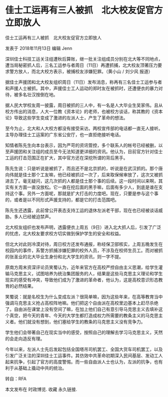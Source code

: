 # 佳士工运再有三人被抓　北大校友促官方立即放人

佳士工运再有三人被抓　北大校友促官方立即放人

发表于 2018年11月13日 编辑 Jenn

深圳佳士科技工运关注组遭秋后算账，继一批关注组成员分别在北大等不同地点，遭当局秘密抓人后，三名工运参与者周日（11日）再遭抓捕，北大校友顶著压力要求警方放人，而北大校方表示，被捕校友涉嫌犯罪。（黄小山 / 刘少风  报道）

据佳士声援团和北大校友组织周日（11日）发布消息，称再有三名佳士工运参与者和声援人士被抓。其中，声援佳士工人运动的郑时友在被抓时，还遭便衣的暴力对待，被多名壮汉按倒在地。

据人民大学校友周一披露，周日被抓的三人中，有一名是人大毕业生吴家伟。且从校方传出的消息，人大一位教《资本论》的老师，也被校方谈话，称其教的《资本论》导致这些学生变成了激进的左派人士，产生了革命的想法。

至今为止，北大和人大校方都没有接受采访。两校宣传部的电话都一直无人接听。主导办理佳士工运案的广东省公安厅，也一直拒绝接听电话。

知情者陈先生向本台表示，因为严苛的资讯管控，多个联系人的帐号已经被删，以至声援团和关注组的成员至今无法知道更详细的资讯。他认为，目前官方针对佳士工运的打击范围正在扩大，其中官方还在深挖所谓的背后黑手。

陈先生说：只是听说是被抓了，而且还不是北京抓的，听说是在武汉抓的。那个唐向伟就是佳士那个工友嘛，他已经被抓过一次了，后来取保候审放了，这次又被抓进去了。毫无疑问，这几次抓的人都是佳士那个事的后续。这一段时间以来啊，其实有关方面一直没放松。它一直在挖后面的黑手嘛，后面有多少人，到底是谁在支持这个事。另外一方面呢，那就是扩大打击的力度吧。现在，只要是参与这个事的，或者是以不同形式声援支持的，都是它的打击范围吧。

陈先生还透露，此前曾公开表态支持工运的退休左派老干部，现在也已经被谈话威胁。多人已经被迫禁声。

北大校友组织也发布声明，透露便衣上周五（9日）进入北大抓人后，引发了广泛的忧虑，北大校友要求校方切实做到保护学生的安全和权益。

但北大对此则冷漠对待，周日校方还发布通报，称经保卫部核实，上周五晚发生在校园内的事件，系警方抓捕涉嫌犯罪的校外人员，不涉及在校师生员工。而对被抓的张圣业的北大毕业生身份和北大学生的资讯，则一字不提。

原南方周末资深评论员笑蜀认为，近年来官方在高校严控自由主义思潮，给学生灌输马克思主义，试图培养为统治集团服务的人，结果是这些马克思主义理论和学生现实的感受有冲突，导致他们成为了激进的革命者，他认为，这是高校意识形态教育的必然结果。

笑蜀说：就是名校生为什么变成左派？很简单嘛，因为这些年来，在高等教育当中强调马克思主义抢占高校阵地嘛。他们把这个自由派在高校里边基本上赶尽杀绝了。自由派在课堂上没有空间了嘛，在加上他们自己有意引导马克思主义去填补这个真空，把今天的青年、今天的大学生都打造成权力所需要的教条主义的马克思主义者。他们就没有想到，他们塞给学生的教条的马克思主义没有竞争力。

学生他们会带著自己在现实当中的感受，按照自己的理解去学习马克思主义，天然的会走向造反有理。

今年以来，左派人士先后发起包括全国塔吊司机罢工、全国大货车司机罢工，以及引发广泛关注的深圳佳士工运事件。其仿效中共革命初期深入民间基层、发动工人起来抗争，引起了官方的高度警惕。而一些自由派人士也认为，左派的抗争，也有利于从基础上撬动中共的统治。

转自：RFA

本文发布在 时政博览. 收藏 永久链接.